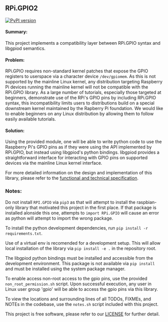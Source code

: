 ## RPi.GPIO2

[![PyPI version](https://badge.fury.io/py/RPi.GPIO2.svg)](https://badge.fury.io/py/RPi.GPIO2)

#### Summary:

This project implements a compatibility layer between RPi.GPIO syntax and libgpiod semantics.

#### Problem:

RPi.GPIO requires non-standard kernel patches that expose the GPIO registers to userspace via
a character device `/dev/gpiomem`. As this is not supported by the mainline Linux kernel, any
distribution targeting Raspberry Pi devices running the mainline kernel will not be compatible
with the RPi.GPIO library. As a large number of tutorials, especially those targeted at
beginners, demonstrate use of the RPi's GPIO pins by including RPi.GPIO syntax, this
incompatibility limits users to distributions build on a special downstream kernel maintained
by the Rapberry Pi foundation. We would like to enable beginners on any Linux distribution
by allowing them to follow easily available tutorials.

#### Solution:
Using the provided module, one will be able to write python code to use the Raspberry Pi's
GPIO pins as if they were using the API implemented by RPi.GPIO, but instead using
libgpiod's python bindings. libgpiod provides a straightforward interface for interacting
with GPIO pins on supported devices via the mainline Linux kernel interface.

For more detailed information on the design and implementation of this library, please
refer to the [functional and technical specification](https://github.com/underground-software/RPi.GPIO2/blob/master/spec/spec.pdf).

### Notes:

Do not install `RPI.GPIO` via `pip3` as that will attempt to install the raspbian-only library
that motivated this project in the first place. If that package is installed alonside this one,
attempts to `import RPi.GPIO` will cause an error as python will attempt to import the wrong
package.

To install the python development dependencies, run `pip install -r requirements.txt`.

Use of a virtual env is recomended for a development setup. This will allow local installation
of the library via `pip install -e .` in the repository root.

The libgpiod python bindings must be installed and accessible from the development environment.
This package is not available via `pip install` and must be installed using the system package
manager.

To enable access non-root access to the gpio pins, use the provided `non_root_permission.sh`
script. Upon successful execution, any user in Linux user group 'gpio' will be able to access
the gpio pins via this library.

To view the locations and surrounding lines of all TODOs, FIXMEs, and NOTEs in the codebase,
use the `notes.sh` script included with this project.

This project is free software, please refer to our [LICENSE](https://github.com/underground-software/RPi.GPIO2/blob/master/LICENSE.txt)
for further detail.
